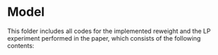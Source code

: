 # Model

This folder includes all codes for the implemented reweight and the LP experiment performed in the paper, which consists of the following contents:

